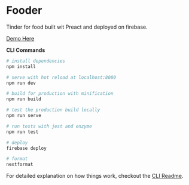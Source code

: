 # Fooder

Tinder for food built wit Preact and deployed on firebase.

[Demo Here](https://fooder-3127f.web.app/)

__CLI Commands__

``` bash
# install dependencies
npm install

# serve with hot reload at localhost:8080
npm run dev

# build for production with minification
npm run build

# test the production build locally
npm run serve

# run tests with jest and enzyme
npm run test

# deploy
firebase deploy

# format
nextformat
```

For detailed explanation on how things work, checkout the [CLI Readme](https://github.com/developit/preact-cli/blob/master/README.md).
